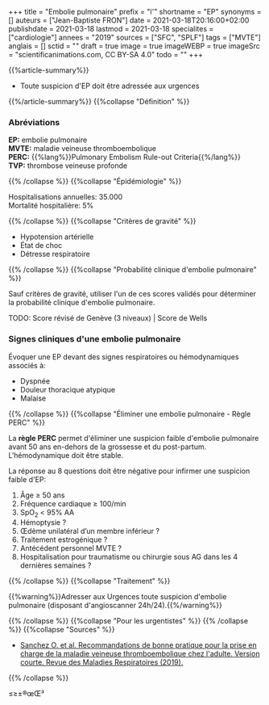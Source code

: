 +++
title = "Embolie pulmonaire"
prefix = "l'"
shortname = "EP"
synonyms = []
auteurs = ["Jean-Baptiste FRON"]
date = 2021-03-18T20:16:00+02:00
publishdate = 2021-03-18
lastmod = 2021-03-18
specialites = ["cardiologie"]
annees = "2019"
sources = ["SFC", "SPLF"]
tags = ["MVTE"]
anglais = []
sctid = ""
draft = true
image = true
imageWEBP = true
imageSrc = "scientificanimations.com, CC BY-SA 4.0"
todo = ""
+++

{{%article-summary%}}

- Toute suspicion d'EP doit être adressée aux urgences

{{%/article-summary%}}
{{%collapse "Définition" %}}

### Abréviations

**EP:** embolie pulmonaire  
**MVTE:** maladie veineuse thromboembolique  
**PERC:** {{%lang%}}Pulmonary Embolism Rule-out Criteria{{%/lang%}}  
**TVP:** thrombose veineuse profonde

{{% /collapse %}}
{{%collapse "Épidémiologie" %}}

Hospitalisations annuelles: 35.000  
Mortalité hospitalière: 5%

{{% /collapse %}}
{{%collapse "Critères de gravité" %}}

- Hypotension artérielle
- État de choc
- Détresse respiratoire

{{% /collapse %}}
{{%collapse "Probabilité clinique d'embolie pulmonaire" %}}

Sauf critères de gravité, utiliser l'un de ces scores validés pour déterminer la probabilité clinique d'embolie pulmonaire.

TODO: Score révisé de Genève (3 niveaux) | Score de Wells

### Signes cliniques d'une embolie pulmonaire

Évoquer une EP devant des signes respiratoires ou hémodynamiques associés à:

- Dyspnée
- Douleur thoracique atypique
- Malaise

{{% /collapse %}}
{{%collapse "Éliminer une embolie pulmonaire - Règle PERC" %}}

La **règle PERC** permet d'éliminer une suspicion faible d'embolie pulmonaire avant 50 ans en-dehors de la grossesse et du post-partum.  
L'hémodynamique doit être stable.

La réponse au 8 questions doit être négative pour infirmer une suspicion faible d'EP:

1. Âge ≥ 50 ans
2. Fréquence cardiaque ≥ 100/min
3. SpO<sub>2</sub> < 95% AA
4. Hémoptysie ?
5. Œdème unilatéral d’un membre inférieur ?
6. Traitement estrogénique ?
7. Antécédent personnel MVTE ?
8. Hospitalisation pour traumatisme ou chirurgie sous AG dans les 4 dernières semaines ?

{{% /collapse %}}
{{%collapse "Traitement" %}}

{{%warning%}}Adresser aux Urgences toute suspicion d'embolie pulmonaire (disposant d'angioscanner 24h/24).{{%/warning%}}

{{% /collapse %}}
{{%collapse "Pour les urgentistes" %}}
{{% /collapse %}}
{{%collapse "Sources" %}}

- [Sanchez O. et al. Recommandations de bonne pratique pour la prise en charge de la maladie veineuse thromboembolique chez l'adulte. Version courte. Revue des Maladies Respiratoires (2019).](https://doi.org/10.1016/j.rmr.2019.01.003)

{{% /collapse %}}

≤≥±®œŒ³
